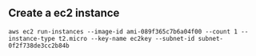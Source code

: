 
## Create a ec2 instance

```
aws ec2 run-instances --image-id ami-089f365c7b6a04f00 --count 1 --instance-type t2.micro --key-name ec2key --subnet-id subnet-0f2f738de3cc2b84b
```